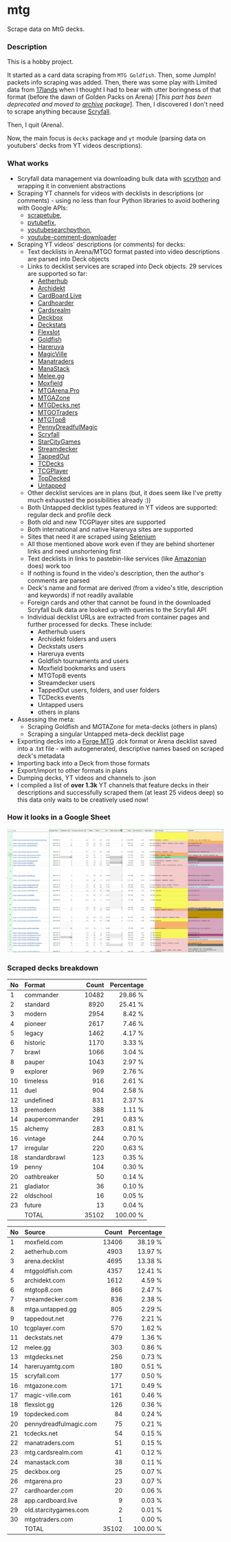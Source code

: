 # mtg
Scrape data on MtG decks.

### Description

This is a hobby project.

It started as a card data scraping from `MTG Goldfish`. Then, some JumpIn! packets info scraping 
was added. Then, there was some play with Limited data from [17lands](https://www.17lands.com) when 
I thought I had to bear with utter boringness of that format (before the dawn of Golden Packs on 
Arena) [_This part has been deprecated and moved to [archive](https://github.com/z33kz33k/mtg/tree/2d5eb0c758953d38ac51840ed3e49c2c25b4fe91/mtgcards/archive) package_]. Then, I discovered I 
don't need to scrape anything because [Scryfall](https://scryfall.com).

Then, I quit (Arena).

Now, the main focus is `decks` package and `yt` module (parsing data on youtubers' decks from YT videos 
descriptions).

### What works

* Scryfall data management via downloading bulk data with 
  [scrython](https://github.com/NandaScott/Scrython) and wrapping it in convenient abstractions
* Scraping YT channels for videos with decklists in descriptions (or comments) - using no less than 
  four Python libraries to avoid bothering with Google APIs: 
    * [scrapetube](https://github.com/dermasmid/scrapetube),
    * [pytubefix](https://github.com/JuanBindez/pytubefix),
    * [youtubesearchpython](https://github.com/alexmercerind/youtube-search-python), 
    * [youtube-comment-downloader](https://github.com/egbertbouman/youtube-comment-downloader) 
* Scraping YT videos' descriptions (or comments) for decks:    
    * Text decklists in Arena/MTGO format pasted into video descriptions are parsed into Deck objects
    * Links to decklist services are scraped into Deck objects. 29 services are supported so far:
        * [Aetherhub](https://aetherhub.com)
        * [Archidekt](https://archidekt.com)
        * [CardBoard Live](https://cardboard.live)
        * [Cardhoarder](https://www.cardhoarder.com)
        * [Cardsrealm](https://mtg.cardsrealm.com/en-us/)
        * [Deckbox](https://deckbox.org)
        * [Deckstats](https://deckstats.net)
        * [Flexslot](https://flexslot.gg)
        * [Goldfish](https://www.mtggoldfish.com)
        * [Hareruya](https://www.hareruyamtg.com/en/)
        * [MagicVille](https://magic-ville.com/fr/index.php)
        * [Manatraders](https://www.manatraders.com)
        * [ManaStack](https://manastack.com/home)
        * [Melee.gg](https://melee.gg)
        * [Moxfield](https://www.moxfield.com)
        * [MTGArena.Pro](https://mtgarena.pro)
        * [MTGAZone](https://mtgazone.com)
        * [MTGDecks.net](https://mtgdecks.net)
        * [MTGOTraders](https://www.mtgotraders.com/store/index.html)
        * [MTGTop8](https://mtgtop8.com/index)
        * [PennyDreadfulMagic](https://pennydreadfulmagic.com)
        * [Scryfall](https://scryfall.com)
        * [StarCityGames](https://starcitygames.com)
        * [Streamdecker](https://www.streamdecker.com/landing)
        * [TappedOut](https://tappedout.net)
        * [TCDecks](https://www.tcdecks.net/index.php)
        * [TCGPlayer](https://infinite.tcgplayer.com)
        * [TopDecked](https://www.topdecked.com)
        * [Untapped](https://mtga.untapped.gg) 
    * Other decklist services are in plans (but, it does seem like I've pretty much exhausted the 
      possibilities already :))
    * Both Untapped decklist types featured in YT videos are supported: regular deck and profile deck
    * Both old and new TCGPlayer sites are supported
    * Both international and native Hareruya sites are supported 
    * Sites that need it are scraped using [Selenium](https://github.com/SeleniumHQ/Selenium)
    * All those mentioned above work even if they are behind shortener links and need unshortening first
    * Text decklists in links to pastebin-like services (like [Amazonian](https://www.youtube.com/@Amazonian) does) work too
    * If nothing is found in the video's description, then the author's comments are parsed
    * Deck's name and format are derived (from a video's title, description and keywords) if not readily available
    * Foreign cards and other that cannot be found in the downloaded Scryfall bulk data are looked 
      up with queries to the Scryfall API
    * Individual decklist URLs are extracted from container pages and further processed for decks. 
      These include:
        * Aetherhub users
        * Archidekt folders and users
        * Deckstats users
        * Hareruya events
        * Goldfish tournaments and users
        * Moxfield bookmarks and users
        * MTGTop8 events
        * Streamdecker users
        * TappedOut users, folders, and user folders
        * TCDecks events
        * Untapped users
        * others in plans
* Assessing the meta:
    * Scraping Goldfish and MGTAZone for meta-decks (others in plans)
    * Scraping a singular Untapped meta-deck decklist page
* Exporting decks into a [Forge MTG](https://github.com/Card-Forge/forge) .dck format or Arena 
  decklist saved into a .txt file - with autogenerated, descriptive names based on scraped deck's 
  metadata
* Importing back into a Deck from those formats
* Export/import to other formats in plans
* Dumping decks, YT videos and channels to .json
* I compiled a list of **over 1.3k** YT channels that feature decks in their descriptions and successfully 
  scraped them (at least 25 videos deep) so this data only waits to be creatively used now!

### How it looks in a Google Sheet
![Most popular channels](assets/channels.jpg)

### Scraped decks breakdown
| No | Format | Count | Percentage |
|:---|:-----|------:|-----------:|
| 1  | commander       | 10482 |    29.86 % |
| 2  | standard        |  8920 |    25.41 % |
| 3  | modern          |  2954 |     8.42 % |
| 4  | pioneer         |  2617 |     7.46 % |
| 5  | legacy          |  1462 |     4.17 % |
| 6  | historic        |  1170 |     3.33 % |
| 7  | brawl           |  1066 |     3.04 % |
| 8  | pauper          |  1043 |     2.97 % |
| 9  | explorer        |   969 |     2.76 % |
| 10 | timeless        |   916 |     2.61 % |
| 11 | duel            |   904 |     2.58 % |
| 12 | undefined       |   831 |     2.37 % |
| 13 | premodern       |   388 |     1.11 % |
| 14 | paupercommander |   291 |     0.83 % |
| 15 | alchemy         |   283 |     0.81 % |
| 16 | vintage         |   244 |     0.70 % |
| 17 | irregular       |   220 |     0.63 % |
| 18 | standardbrawl   |   123 |     0.35 % |
| 19 | penny           |   104 |     0.30 % |
| 20 | oathbreaker     |    50 |     0.14 % |
| 21 | gladiator       |    36 |     0.10 % |
| 22 | oldschool       |    16 |     0.05 % |
| 23 | future          |    13 |     0.04 % |
|  | TOTAL           | 35102 | 100.00 %|

| No | Source | Count | Percentage |
|:---|:-----|------:|-----------:|
| 1  | moxfield.com           | 13406 |    38.19 % |
| 2  | aetherhub.com          |  4903 |    13.97 % |
| 3  | arena.decklist         |  4695 |    13.38 % |
| 4  | mtggoldfish.com        |  4357 |    12.41 % |
| 5  | archidekt.com          |  1612 |     4.59 % |
| 6  | mtgtop8.com            |   866 |     2.47 % |
| 7  | streamdecker.com       |   836 |     2.38 % |
| 8  | mtga.untapped.gg       |   805 |     2.29 % |
| 9  | tappedout.net          |   776 |     2.21 % |
| 10 | tcgplayer.com          |   570 |     1.62 % |
| 11 | deckstats.net          |   479 |     1.36 % |
| 12 | melee.gg               |   303 |     0.86 % |
| 13 | mtgdecks.net           |   256 |     0.73 % |
| 14 | hareruyamtg.com        |   180 |     0.51 % |
| 15 | scryfall.com           |   177 |     0.50 % |
| 16 | mtgazone.com           |   171 |     0.49 % |
| 17 | magic-ville.com        |   161 |     0.46 % |
| 18 | flexslot.gg            |   126 |     0.36 % |
| 19 | topdecked.com          |    84 |     0.24 % |
| 20 | pennydreadfulmagic.com |    75 |     0.21 % |
| 21 | tcdecks.net            |    54 |     0.15 % |
| 22 | manatraders.com        |    51 |     0.15 % |
| 23 | mtg.cardsrealm.com     |    41 |     0.12 % |
| 24 | manastack.com          |    38 |     0.11 % |
| 25 | deckbox.org            |    25 |     0.07 % |
| 26 | mtgarena.pro           |    23 |     0.07 % |
| 27 | cardhoarder.com        |    20 |     0.06 % |
| 28 | app.cardboard.live     |     9 |     0.03 % |
| 29 | old.starcitygames.com  |     2 |     0.01 % |
| 30 | mtgotraders.com        |     1 |     0.00 % |
|  | TOTAL                  | 35102 | 100.00 %|

